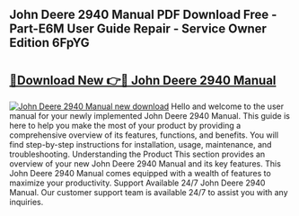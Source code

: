 ## John Deere 2940 Manual PDF Download Free - Part-E6M User Guide Repair - Service Owner Edition 6FpYG

# <h2><a href="http://bc91566.oget.top/?id=John+Deere+2940+Manual">🔗Download New 👉🔴 John Deere 2940 Manual</a></h2>

[![John Deere 2940 Manual new download](https://i.imgur.com/5g1atiW.png)](http://bc91566.oget.top/?id=John+Deere+2940+Manual)
Hello and welcome to the user manual for your newly implemented John Deere 2940 Manual. This guide is here to help you make the most of your product by providing a comprehensive overview of its features, functions, and benefits. You will find step-by-step instructions for installation, usage, maintenance, and troubleshooting. Understanding the Product This section provides an overview of your new John Deere 2940 Manual and its key features. This John Deere 2940 Manual comes equipped with a wealth of features to maximize your productivity. Support Available 24/7 John Deere 2940 Manual. Our customer support team is available 24/7 to assist you with any inquiries.
